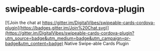 # swipeable-cards-cordova-plugin

[![Join the chat at https://gitter.im/DigitalVibes/swipeable-cards-cordova-plugin](https://badges.gitter.im/Join%20Chat.svg)](https://gitter.im/DigitalVibes/swipeable-cards-cordova-plugin?utm_source=badge&utm_medium=badge&utm_campaign=pr-badge&utm_content=badge)
Native Swipe-able Cards Plugin
